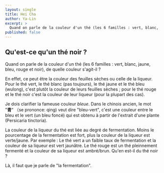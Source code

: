 ```yaml
---
layout: single
title: Hei Cha
author: Ya-Lin
excerpt: >
  Quand on parle de la couleur d'un thé (les 6 familles : vert, blanc, jaune, bleu, rouge et noir), de quelle couleur s'agit-il ?
published: false
---
```

## Qu'est-ce qu'un thé noir ?

Quand on parle de la couleur d'un thé (les 6 familles : vert, blanc, jaune, bleu, rouge et noir), de quelle couleur s'agit-il ?

En effet, ce peut être la couleur des feuilles sèches ou celle de la liqueur. Pour le thé vert, le thé blanc (pas toujours), le thé jaune et le thé bleu (wulong), c'est plutôt la couleur de leurs feuilles sèches ; pour le thé rouge et le thé noir c'est la couleur de leur liqueur (pour la plupart des cas). 

Je dois clarifier la fameuse couleur *bleue*. Dans le chinois ancien, le mot "**青**“ （se prononce: qing) veut dire "bleu-vert", c'est une couleur entre le bleu et le vert (un bleu foncé) qui est obtenu à partir de l'extrait d'une plante (Persicaria tinctoria).

La couleur de la liqueur du thé est liée au degré de fermentation. Moins le pourcentage de la fermentation est fort, plus la couleur de la liqueur est verte/jaune. Par exemple : Le thé vert a un faible taux de fermentation et la couleur de sa liqueur est vert jaunâtre. Le thé rouge est un thé pleinnement fermenté et la couleur de sa liqueur est ambré/brun. Qu'en est-il du thé noir ?

Là, il faut que je parle de "la fermentation".
